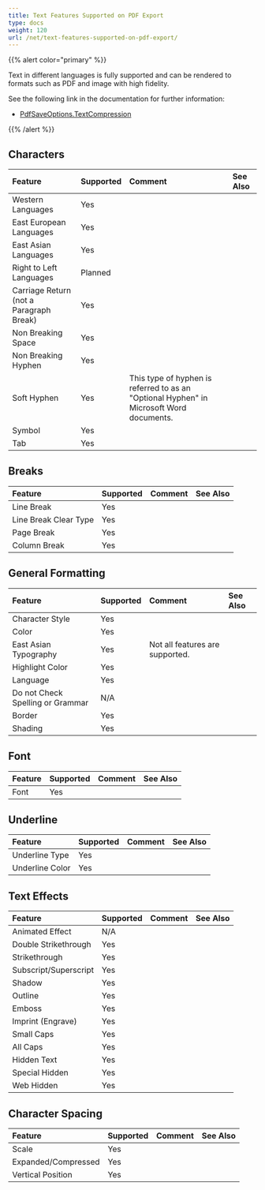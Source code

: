 ```yaml
---
title: Text Features Supported on PDF Export
type: docs
weight: 120
url: /net/text-features-supported-on-pdf-export/
---
```


{{% alert color="primary" %}} 

Text in different languages is fully supported and can be rendered to formats such as PDF and image with high fidelity.

See the following link in the documentation for further information:

- [PdfSaveOptions.TextCompression](https://apireference.aspose.com/words/net/aspose.words.saving/pdfsaveoptions/properties/textcompression)

{{% /alert %}} 

## **Characters**

|Feature|Supported|Comment|See Also|
| :- | :- | :- | :- |
|Western Languages |Yes | | |
|East European Languages |Yes | | |
|East Asian Languages |Yes | | |
|Right to Left Languages |Planned | | |
|Carriage Return (not a Paragraph Break) |Yes | | |
|Non Breaking Space |Yes | | |
|Non Breaking Hyphen |Yes | | |
|Soft Hyphen |Yes |This type of hyphen is referred to as an "Optional Hyphen" in Microsoft Word documents. | |
|Symbol |Yes | | |
|Tab |Yes | | |

## **Breaks**

|Feature|Supported|Comment|See Also|
| :- | :- | :- | :- |
|Line Break |Yes | | |
|Line Break Clear Type |Yes | | |
|Page Break |Yes | | |
|Column Break |Yes | | |

## **General Formatting**

|Feature|Supported|Comment|See Also|
| :- | :- | :- | :- |
|Character Style |Yes | | |
|Color |Yes | | |
|East Asian Typography |Yes |Not all features are supported. | |
|Highlight Color |Yes | | |
|Language |Yes | | |
|Do not Check Spelling or Grammar |N/A | | |
|Border |Yes | | |
|Shading |Yes | | |

## **Font**

|Feature|Supported|Comment|See Also|
| :- | :- | :- | :- |
|Font |Yes | | |

## **Underline**

|Feature|Supported|Comment|See Also|
| :- | :- | :- | :- |
|Underline Type |Yes | | |
|Underline Color |Yes | | |

## **Text Effects**

|Feature|Supported|Comment|See Also|
| :- | :- | :- | :- |
|Animated Effect |N/A | | |
|Double Strikethrough |Yes | | |
|Strikethrough |Yes | | |
|Subscript/Superscript |Yes | | |
|Shadow |Yes | | |
|Outline |Yes | | |
|Emboss |Yes | | |
|Imprint (Engrave) |Yes | | |
|Small Caps |Yes | | |
|All Caps |Yes | | |
|Hidden Text |Yes | | |
|Special Hidden |Yes | | |
|Web Hidden |Yes | | |

## **Character Spacing**

|Feature|Supported|Comment|See Also|
| :- | :- | :- | :- |
|Scale |Yes | | |
|Expanded/Compressed |Yes | | |
|Vertical Position |Yes | | |


